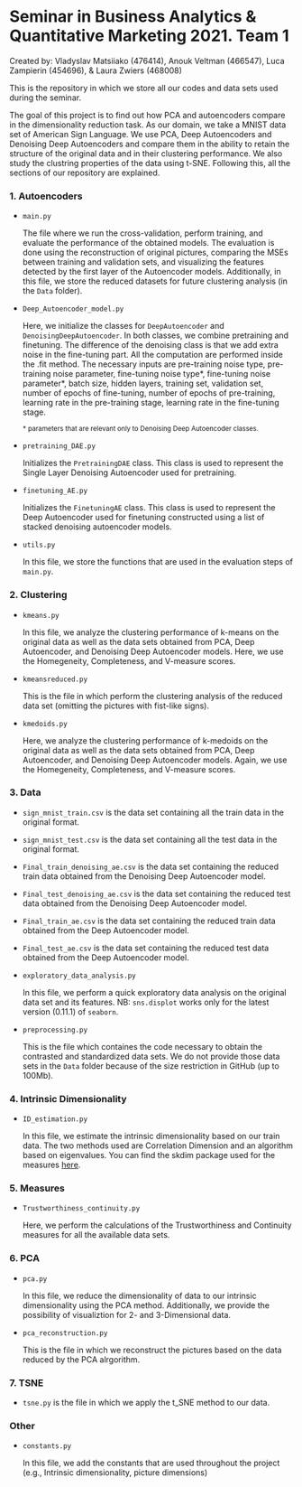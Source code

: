 # Seminar in Business Analytics & Quantitative Marketing 2021. Team 1

Created by: Vladyslav Matsiiako (476414), Anouk Veltman (466547), Luca Zampierin (454696), & Laura Zwiers (468008)

This is the repository in which we store all our codes and data sets used during the seminar. 

The goal of this project is to find out how PCA and autoencoders compare in the dimensionality reduction task. As our domain, we take a MNIST data set of American Sign Language. We use PCA, Deep Autoencoders and Denoising Deep Autoencoders and compare them in the ability to retain the structure of the original data and in their clustering performance. We also study the clustring properties of the data using t-SNE. Following this, all the sections of our repository are explained. 

### 1. Autoencoders
- `main.py`
  
  The file where we run the cross-validation, perform training, and evaluate the performance of the obtained models. The evaluation is done using the reconstruction of original pictures, comparing the MSEs between training and validation sets, and visualizing the features detected by the first layer of the Autoencoder models. Additionally, in this file, we store the reduced datasets for future clustering analysis (in the `Data` folder).
- `Deep_Autoencoder_model.py`

  Here, we initialize the classes for `DeepAutoencoder` and `DenoisingDeepAutoencoder`. In both classes, we combine pretraining and finetuning. The difference of the denoising class is that we add extra noise in the fine-tuning part. All the computation are performed inside the .fit method. The necessary inputs are pre-training noise type, pre-training noise parameter, fine-tuning noise type*, fine-tuning noise parameter*, batch size, hidden layers, training set, validation set, number of epochs of fine-tuning, number of epochs of pre-training, learning rate in the pre-training stage, learning rate in the fine-tuning stage.
  
  <sup>\* parameters that are relevant only to Denoising Deep Autoencoder classes.</sup>
- `pretraining_DAE.py`

  Initializes the `PretrainingDAE` class. This class is used to represent the Single Layer Denoising Autoencoder used for pretraining. 
- `finetuning_AE.py`

  Initializes the `FinetuningAE` class. This class is used to represent the Deep Autoencoder used for finetuning constructed using a list of stacked denoising autoencoder models.
- `utils.py`

  In this file, we store the functions that are used in the evaluation steps of `main.py`.
### 2. Clustering
- `kmeans.py`

  In this file, we analyze the clustering performance of k-means on the original data as well as the data sets obtained from PCA, Deep Autoencoder, and Denoising Deep Autoencoder models. Here, we use the Homegeneity, Completeness, and V-measure scores.
- `kmeansreduced.py`

  This is the file in which perform the clustering analysis of the reduced data set (omitting the pictures with fist-like signs).
- `kmedoids.py`

  Here, we analyze the clustering performance of k-medoids on the original data as well as the data sets obtained from PCA, Deep Autoencoder, and Denoising Deep Autoencoder models. Again, we use the Homegeneity, Completeness, and V-measure scores.
  
### 3. Data

- `sign_mnist_train.csv` is the data set containing all the train data in the original format. 
- `sign_mnist_test.csv` is the data set containing all the test data in the original format.
- `Final_train_denoising_ae.csv` is the data set containing the reduced train data obtained from the Denoising Deep Autoencoder model.
- `Final_test_denoising_ae.csv` is the data set containing the reduced test data obtained from the Denoising Deep Autoencoder model.
- `Final_train_ae.csv` is the data set containing the reduced train data obtained from the Deep Autoencoder model.
- `Final_test_ae.csv` is the data set containing the reduced test data obtained from the Deep Autoencoder model.
- `exploratory_data_analysis.py` 

  In this file, we perform a quick exploratory data analysis on the original data set and its features. NB: `sns.displot` works only for the latest version (0.11.1) of `seaborn`.
- `preprocessing.py` 

  This is the file which containes the code necessary to obtain the contrasted and standardized data sets. We do not provide those data sets in the `Data` folder because of the size restriction in GitHub (up to 100Mb).

### 4. Intrinsic Dimensionality 

- `ID_estimation.py` 

  In this file, we estimate the intrinsic dimensionality based on our train data. The two methods used are Correlation Dimension and an algorithm based on eigenvalues. You can find the skdim package used for the measures [here](https://github.com/j-bac/scikit-dimension). 
  
### 5. Measures

- `Trustworthiness_continuity.py`

  Here, we perform the calculations of the Trustworthiness and Continuity measures for all the available data sets.
  
### 6. PCA

- `pca.py`

  In this file, we reduce the dimensionality of data to our intrinsic dimensionality using the PCA method. Additionally, we provide the possibility of visualiztion for 2- and 3-Dimensional data. 
- `pca_reconstruction.py`

  This is the file in which we reconstruct the pictures based on the data reduced by the PCA alrgorithm. 
  
### 7. TSNE
  
  - `tsne.py` is the file in which we apply the t_SNE method to our data.

### Other
- `constants.py`

  In this file, we add the constants that are used throughout the project (e.g., Intrinsic dimensionality, picture dimensions)
 
